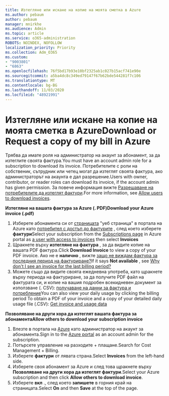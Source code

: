 ```yaml
---
title: Изтегляне или искане на копие на моята сметка в Azure
ms.author: pebaum
author: pebaum
manager: mnirkhe
ms.audience: Admin
ms.topic: article
ms.service: o365-administration
ROBOTS: NOINDEX, NOFOLLOW
localization_priority: Priority
ms.collection: Adm_O365
ms.custom:
- "9003801"
- "6863"
ms.openlocfilehash: 76f5bd17b93e10bf2325ab1c027b15acf741e90e
ms.sourcegitcommit: a5ba4dc8c349ed79147f67b62bde544281f7c106
ms.translationtype: MT
ms.contentlocale: bg-BG
ms.lasthandoff: 11/03/2020
ms.locfileid: "48921991"
---
```

# <a name="download-or-request-a-copy-of-my-bill-in-azure"></a><span data-ttu-id="b828a-102">Изтегляне или искане на копие на моята сметка в Azure</span><span class="sxs-lookup"><span data-stu-id="b828a-102">Download or Request a copy of my bill in Azure</span></span>

<span data-ttu-id="b828a-103">Трябва да имате роля на администратор на акаунт за абонамент, за да изтеглите своята фактура.</span><span class="sxs-lookup"><span data-stu-id="b828a-103">You must have an account admin role for a subscription to download its invoice.</span></span> <span data-ttu-id="b828a-104">Потребителите с роли на собственик, сътрудник или четец могат да изтеглят своята фактура, ако администраторът на акаунта е дал разрешение.</span><span class="sxs-lookup"><span data-stu-id="b828a-104">Users with owner, contributor, or reader roles can download its invoice, if the account admin has given permission.</span></span> <span data-ttu-id="b828a-105">За повече информация вижте [Разрешаване на потребителите да изтеглят фактури](https://docs.microsoft.com/azure/cost-management-billing/manage/manage-billing-access#opt-in).</span><span class="sxs-lookup"><span data-stu-id="b828a-105">For more information, see [Allow users to download invoices](https://docs.microsoft.com/azure/cost-management-billing/manage/manage-billing-access#opt-in).</span></span>

<span data-ttu-id="b828a-106">**Изтегляне на вашата фактура за Azure (. PDF)**</span><span class="sxs-lookup"><span data-stu-id="b828a-106">**Download your Azure invoice (.pdf)**</span></span>

1. <span data-ttu-id="b828a-107">Изберете абонамента си от [страницата](https://portal.azure.com/#blade/Microsoft_Azure_Billing/SubscriptionsBlade) "уеб страница" в портала на Azure като [потребител с достъп до фактурите](https://docs.microsoft.com/azure/cost-management-billing/manage/manage-billing-access?WT.mc_id=Portal-Microsoft_Azure_Support) , след което изберете **фактури**</span><span class="sxs-lookup"><span data-stu-id="b828a-107">Select your subscription from the [Subscriptions page](https://portal.azure.com/#blade/Microsoft_Azure_Billing/SubscriptionsBlade) in Azure portal as [a user with access to invoices](https://docs.microsoft.com/azure/cost-management-billing/manage/manage-billing-access?WT.mc_id=Portal-Microsoft_Azure_Support) then select **Invoices**</span></span>
2. <span data-ttu-id="b828a-108">Щракнете върху **изтегляне на фактура** , за да видите копие на вашата PDF фактура.</span><span class="sxs-lookup"><span data-stu-id="b828a-108">Click **Download Invoice** to view a copy of your PDF invoice.</span></span> <span data-ttu-id="b828a-109">Ако не е **налично** , вижте [защо не виждам фактура за последния период на фактуриране?](https://docs.microsoft.com/azure/cost-management-billing/manage/download-azure-invoice-daily-usage-date?WT.mc_id=Portal-Microsoft_Azure_Support#noinvoice)</span><span class="sxs-lookup"><span data-stu-id="b828a-109">If it says **Not available** , see [Why don't I see an invoice for the last billing period?](https://docs.microsoft.com/azure/cost-management-billing/manage/download-azure-invoice-daily-usage-date?WT.mc_id=Portal-Microsoft_Azure_Support#noinvoice)</span></span>
3. <span data-ttu-id="b828a-110">Можете също да видите своята ежедневна употреба, като щракнете върху периода на фактуриране, за да получите PDF файл на фактурата си, и копие на вашия подробен всекидневен документ за използване (. CSV): [получаване на данни за фактура и потребление](https://docs.microsoft.com/azure/cost-management-billing/manage/download-azure-invoice-daily-usage-date?WT.mc_id=Portal-Microsoft_Azure_Support)</span><span class="sxs-lookup"><span data-stu-id="b828a-110">You can also view your daily usage by clicking the billing period To obtain a PDF of your invoice and a copy of your detailed daily usage file (.CSV): [Get invoice and usage data](https://docs.microsoft.com/azure/cost-management-billing/manage/download-azure-invoice-daily-usage-date?WT.mc_id=Portal-Microsoft_Azure_Support)</span></span>  

<span data-ttu-id="b828a-111">**Позволяване на други хора да изтеглят вашата фактура за абонамента**</span><span class="sxs-lookup"><span data-stu-id="b828a-111">**Allow others to download your subscription invoice**</span></span>

1. <span data-ttu-id="b828a-112">Влезте в портала на [Azure](https://portal.azure.com/) като администратор на акаунт за абонамента.</span><span class="sxs-lookup"><span data-stu-id="b828a-112">Sign in to the [Azure portal](https://portal.azure.com/) as an account admin for the subscription.</span></span>
2. <span data-ttu-id="b828a-113">Потърсете управление на разходите + плащане.</span><span class="sxs-lookup"><span data-stu-id="b828a-113">Search for Cost Management + Billing.</span></span>
3. <span data-ttu-id="b828a-114">Изберете **фактури** от лявата страна.</span><span class="sxs-lookup"><span data-stu-id="b828a-114">Select **Invoices** from the left-hand side.</span></span>
4. <span data-ttu-id="b828a-115">Изберете своя абонамент за Azure и след това щракнете върху **Позволяване на други хора да изтеглят фактури**.</span><span class="sxs-lookup"><span data-stu-id="b828a-115">Select your Azure subscription and then click **Allow others to download invoice**.</span></span>
5. <span data-ttu-id="b828a-116">Изберете **вкл** ., след което **запишете** в горния край на страницата.</span><span class="sxs-lookup"><span data-stu-id="b828a-116">Select **On** and then **Save** at the top of the page.</span></span>
